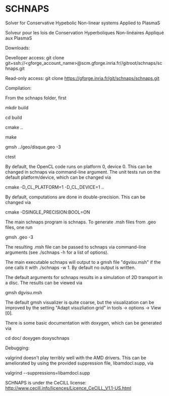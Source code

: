 SCHNAPS
=======

Solver for Conservative Hypebolic Non-linear systems Applied to PlasmaS

Solveur pour les lois de Conservation Hyperboliques Non-linéaires
Appliqué aux PlasmaS


Downloads:

Develloper access:
git clone git+ssh://<gforge_account_name>\@scm.gforge.inria.fr//gitroot/schnaps/schnaps.git

Read-only access:
git clone https://gforge.inria.fr/git/schnaps/schnaps.git


Compilation:

From the schnaps folder, first

mkdir build

cd build

cmake ..

make

gmsh ../geo/disque.geo -3

ctest

By default, the OpenCL code runs on platform 0, device 0.  This
can be changed in schnaps via command-line argument.  The unit tests
run on the default platform/device, which can be changed via

cmake -D_CL_PLATFORM=1 -D_CL_DEVICE=1  ..

By default, computations are done in double-precision.  This can be
changed via

cmake -DSINGLE_PRECISION:BOOL=ON


The main schnaps program is schnaps.  To generate .msh files from .geo
files, one run

gmsh <file>.geo -3

The resulting .msh file can be passed to schnaps via command-line
arguments (see ./schnaps -h for a list of options).

The main executable schnaps will output to a gmsh file "dgvisu.msh" if
the one calls it with ./schnaps -w 1.  By default no output is
written.

The default arguments for schnaps results in a simulation of 2D
transport in a disc.  The results can be viewed via

gmsh dgvisu.msh

The default gmsh visualizer is quite coarse, but the visualization can
be improved by the setting "Adapt visuzliation grid" in
tools -> options -> View [0].


There is some basic documentation with doxygen, which can be generated via

cd doc/
doxygen doxyschnaps


Debugging:

valgrind doesn't play terribly well with the AMD drivers.  This can be
ameliorated by using the provided suppression file, libamdocl.supp, via

valgrind --suppressions=libamdocl.supp <executable>


SCHNAPS is under the CeCILL license:
http://www.cecill.info/licences/Licence_CeCILL_V1.1-US.html
